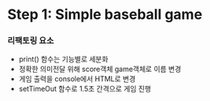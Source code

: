 # Step 1: Simple baseball game

### 리팩토링 요소
- print() 함수는 기능별로 세분화 
- 정확한 의미전달 위해 score객체 game객체로 이름 변경
- 게임 출력을 console에서 HTML로 변경
- setTimeOut 함수로 1.5초 간격으로 게임 진행 